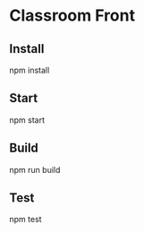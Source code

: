 # Classroom Front #

## Install ##
npm install

## Start ##
npm start

## Build ##
npm run build

## Test ##
npm test